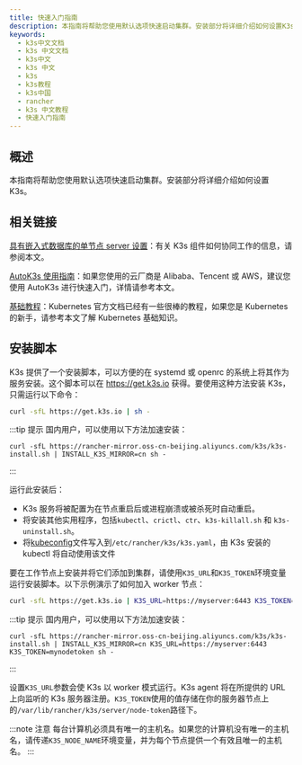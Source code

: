 ```yaml
---
title: 快速入门指南
description: 本指南将帮助您使用默认选项快速启动集群。安装部分将详细介绍如何设置K3s。
keywords:
  - k3s中文文档
  - k3s 中文文档
  - k3s中文
  - k3s 中文
  - k3s
  - k3s教程
  - k3s中国
  - rancher
  - k3s 中文教程
  - 快速入门指南
---
```


## 概述

本指南将帮助您使用默认选项快速启动集群。安装部分将详细介绍如何设置 K3s。

## 相关链接

[具有嵌入式数据库的单节点 server 设置](/docs/k3s/architecture/_index#具有外部数据库的高可用-K3s-server)：有关 K3s 组件如何协同工作的信息，请参阅本文。

[AutoK3s 使用指南](/docs/k3s/autok3s/_index)：如果您使用的云厂商是 Alibaba、Tencent 或 AWS，建议您使用 AutoK3s 进行快速入门，详情请参考本文。

[基础教程](https://kubernetes.io/zh/docs/tutorials/kubernetes-basics/)：Kubernetes 官方文档已经有一些很棒的教程，如果您是 Kubernetes 的新手，请参考本文了解 Kubernetes 基础知识。

## 安装脚本

K3s 提供了一个安装脚本，可以方便的在 systemd 或 openrc 的系统上将其作为服务安装。这个脚本可以在 https://get.k3s.io 获得。要使用这种方法安装 K3s，只需运行以下命令：

```bash
curl -sfL https://get.k3s.io | sh -
```

:::tip 提示
国内用户，可以使用以下方法加速安装：

```
curl -sfL https://rancher-mirror.oss-cn-beijing.aliyuncs.com/k3s/k3s-install.sh | INSTALL_K3S_MIRROR=cn sh -
```

:::

运行此安装后：

- K3s 服务将被配置为在节点重启后或进程崩溃或被杀死时自动重启。
- 将安装其他实用程序，包括`kubectl`、`crictl`、`ctr`、`k3s-killall.sh` 和 `k3s-uninstall.sh`。
- 将[kubeconfig](https://kubernetes.io/docs/concepts/configuration/organize-cluster-access-kubeconfig/)文件写入到`/etc/rancher/k3s/k3s.yaml`，由 K3s 安装的 kubectl 将自动使用该文件

要在工作节点上安装并将它们添加到集群，请使用`K3S_URL`和`K3S_TOKEN`环境变量运行安装脚本。以下示例演示了如何加入 worker 节点：

```bash
curl -sfL https://get.k3s.io | K3S_URL=https://myserver:6443 K3S_TOKEN=mynodetoken sh -
```

:::tip 提示
国内用户，可以使用以下方法加速安装：

```
curl -sfL https://rancher-mirror.oss-cn-beijing.aliyuncs.com/k3s/k3s-install.sh | INSTALL_K3S_MIRROR=cn K3S_URL=https://myserver:6443 K3S_TOKEN=mynodetoken sh -
```

:::

设置`K3S_URL`参数会使 K3s 以 worker 模式运行。K3s agent 将在所提供的 URL 上向监听的 K3s 服务器注册。`K3S_TOKEN`使用的值存储在你的服务器节点上的`/var/lib/rancher/k3s/server/node-token`路径下。

:::note 注意
每台计算机必须具有唯一的主机名。如果您的计算机没有唯一的主机名，请传递`K3S_NODE_NAME`环境变量，并为每个节点提供一个有效且唯一的主机名。
:::

